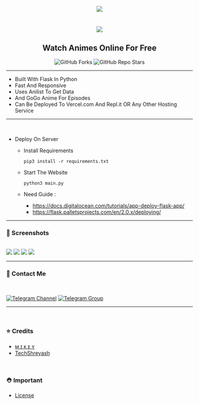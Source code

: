 <p align="center"><a href="https://github.com/phoenix-monarch/AnimeCafeZ"><img src="https://telegra.ph/file/133afe1fd07db1d92cfdb.jpg"></a></p> 

<h1 align="center"><img src="https://telegra.ph/file/bd4f48e53ad99f9867b8b.jpg"></h1>
<h2 align="center"><b>Watch Animes Online For Free</b></h4>

<p align="center" > <img alt="GitHub Forks" src="https://img.shields.io/github/forks/phoenix-monarch/AnimeCafeZ?label=%F0%9F%8D%B4Forks&logoColor=blue&style=social"> <img alt="GitHub Repo Stars" src="https://img.shields.io/github/stars/phoenix-monarch/AnimeCafeZ?label=%E2%AD%90%EF%B8%8FStars&logoColor=blue&style=social"></p>

<hr>

- Built With Flask In Python
- Fast And Responsive
- Uses Anilist To Get Data
- And GoGo Anime For Episodes
- Can Be Deployed To Vercel.com And Repl.it OR Any Other Hosting Service

<hr><br>

- Deploy On Server
  - Install Requirements
    
    ```pip3 install -r requirements.txt```
  - Start The Website

    ```python3 main.py```

  - Need Guide : 
    - https://docs.digitalocean.com/tutorials/app-deploy-flask-app/
    - https://flask.palletsprojects.com/en/2.0.x/deploying/

<hr>

### 📸 Screenshots

<br>

<img src="./static/img/home.png">

<img src="./screenshots/search.png">

<img src="./screenshots/anime.png">

<img src="./screenshots/episode.png">

<hr>


### 👤 Contact Me
<br>

[![Telegram Channel](https://img.shields.io/static/v1?label=Join&message=Telegram%20Channel&color=blueviolet&style=for-the-badge&logo=telegram&logoColor=violet)](https://telegram.me/animecafeZ) [![Telegram Group](https://img.shields.io/static/v1?label=Join&message=Telegram%20Group&color=blueviolet&style=for-the-badge&logo=telegram&logoColor=violet)](https://telegram.me/weebzoneX)

<hr>
<br>

### ⭐ Credits

* [ᴍ ɪ ᴋ ᴇ ʏ](https://t.me/bloody_mikey)
* [TechShreyash](https://github.com/TechShreyash)

<br>

### ⛑ Important

* [License](https://github.com/phoenix-monarch/AnimeCafeZ/blob/main/LICENSE)

